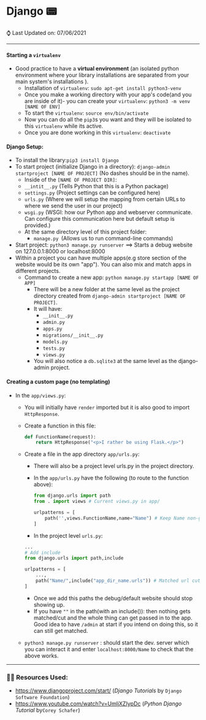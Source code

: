 # Django 📟

⌚ Last Updated on: 07/06/2021

***

#### Starting a `virtualenv`

* Good practice to have a **virtual environment** (an isolated python environment where your library installations are separated from your main system's installations ).
  * Installation of `virtualenv`: `sudo apt-get install python3-venv`
  * Once you make a working directory with your app's code(and you are inside of it)- you can create your `virtualenv`:  `python3 -m venv [NAME OF ENV]`
  * To start the `virtualenv`: `source env/bin/activate`
  * Now you can do all the `pip3`s you want and they will be isolated to this `virtualenv` while its active.
  * Once you are done working in this `virtualenv`: `deactivate`

#### Django Setup:

* To install the library:`pip3 install Django`
* To start project (initialize Django in a directory): `django-admin startproject [NAME OF PROJECT]`  (No dashes should be in the name).
  *  Inside of the `[NAME OF PROJECT DIR]`:
    * `__intit__.py` (Tells Python that this is a Python package)
    * `settings.py` (Project settings can be configured here)
    * `urls.py` (Where we will setup the mapping from certain URLs to where we send the user in our project)
    * `wsgi.py` (WSGI: how our Python app and webserver communicate. Can configure this communication here but default setup is provided.)
  * At the same directory level of this project folder:
    * `manage.py `(Allows us to run command-line commands)
* Start project: `python3 manage.py runserver` ==> Starts a debug website on 127.0.0.1:8000 or localhost:8000
* Within a project you can have multiple apps(e.g store section of the website would be its own "app"). You can also mix and match apps in different projects.
  * Command to create a new app: `python manage.py startapp [NAME OF APP]`
    * There will be a new folder at the same level as the project directory created from `django-admin startproject [NAME OF PROJECT]`.
    * It will have:
      * `__init__.py`
      * `admin.py`
      * `apps.py`
      * `migrations/__init__.py`
      * `models.py`
      * `tests.py`
      * `views.py`
    * You will also notice a `db.sqlite3` at the same level as the django-admin project.

#### Creating a custom page (no templating)

* In the `app/views.py`:

  * You will initially have `render` imported but it is also good to import `HttpResponse`.

  * Create a function in this file: 

    ```python
    def FunctionName(request):
        return HttpResponse("<p>I rather be using Flask.</p>")
    ```

  * Create a file in the app directory `app/urls.py`:

    * There will also be a project level urls.py in the project directory.

    * In the `app/urls.py` have the following (to route to the function above):

      ````python
      from django.urls import path
      from . import views # Current views.py in app/
      
      urlpatterns = [
          path('',views.FunctionName,name="Name") # Keep Name non-generic to lower collision chances
      ]

    * In the project level `urls.py`: 

    ```python
    ...
    # Add include
    from django.urls import path,include
    
    urlpatterns = [
        ...,
        path("Name/",include("app_dir_name.urls")) # Matched url cut from given url and then rest of the url passed in to the app's urls.py
    ]
    
    ```

    * Once we add this paths the debug/default website should stop showing up.
    * If you have `""` in the path(with an include()): then nothing gets matched/cut and the whole thing can get passed in to the app. Good idea to have `/admin` at start if you intend on doing this, so it can still get matched.

  * `python3 manage.py runserver` : should start the dev. server which you can interact it and enter `localhost:8000/Name` to check that the above works.







***

### 🥽🥼 Resources Used:

* https://www.djangoproject.com/start/ (*Django Tutorials* by `Django Software Foundation`)
* https://www.youtube.com/watch?v=UmljXZIypDc (*Python Django Tutorial* by`Corey Schafer`)
